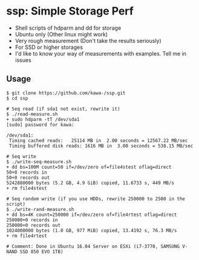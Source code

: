 # ssp: Simple Storage Perf

- Shell scripts of hdparm and dd for storage
- Ubuntu only (Other linux might work)
- Very rough measurement (Don't take the results seriously)
- For SSD or higher storages
- I'd like to know your way of measurements with examples. Tell me in issues

## Usage

~~~
$ git clone https://github.com/kawa-/ssp.git
$ cd ssp

# Seq read (if sda1 not exist, rewrite it)
$ ./read-measure.sh 
+ sudo hdparm -tT /dev/sda1
[sudo] password for kawa: 

/dev/sda1:
 Timing cached reads:   25114 MB in  2.00 seconds = 12567.22 MB/sec
 Timing buffered disk reads: 1616 MB in  3.00 seconds = 538.15 MB/sec

# Seq write
$ ./write-seq-measure.sh
+ dd bs=100M count=50 if=/dev/zero of=file4stest oflag=direct
50+0 records in
50+0 records out
5242880000 bytes (5.2 GB, 4.9 GiB) copied, 11.6733 s, 449 MB/s
+ rm file4stest

# Seq random write (if you use HDDs, rewrite 250000 to 2500 in the script)
$ ./write-rand-measure.sh 
+ dd bs=4K count=250000 if=/dev/zero of=file4rtest oflag=direct
250000+0 records in
250000+0 records out
1024000000 bytes (1.0 GB, 977 MiB) copied, 13.4192 s, 76.3 MB/s
+ rm file4rtest

# Comment: Done in Ubuntu 16.04 Server on ESXi (i7-3770, SAMSUNG V-NAND SSD 850 EVO 1TB)
~~~


